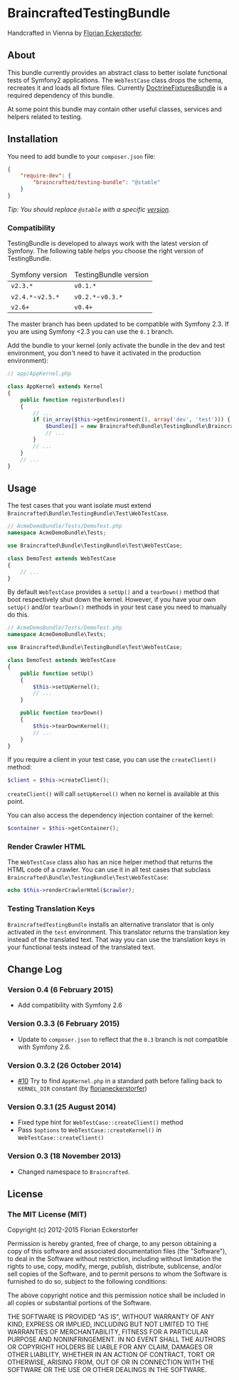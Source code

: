 BraincraftedTestingBundle
=========================

Handcrafted in Vienna by [Florian Eckerstorfer](https://florian.ec).


About
-----

This bundle currently provides an abstract class to better isolate functional tests of Symfony2 applications. The
`WebTestCase` class drops the schema, recreates it and loads all fixture files. Currently
[DoctrineFixturesBundle](https://github.com/doctrine/DoctrineFixturesBundle) is a required dependency of this bundle.

At some point this bundle may contain other useful classes, services and helpers related to testing.


Installation
------------

You need to add bundle to your `composer.json` file:

```json
{
    "require-dev": {
        "braincrafted/testing-bundle": "@stable"
    }
}
```

*Tip: You should replace `@stable` with a specific [version](https://github.com/braincrafted/testing-bundle/releases).*

### Compatibility

TestingBundle is developed to always work with the latest version of Symfony. The following table helps you choose the
right version of TestingBundle.

<table>
    <thead>
        <tr>
            <td>Symfony version</td>
            <td>TestingBundle version</td>
        </tr>
    </thead>
    <tbody>
        <tr>
            <td><code>v2.3.*</code></td>
            <td><code>v0.1.*</code></td>
        </tr>
        <tr>
            <td><code>v2.4.*</code>-<code>v2.5.*</code></td>
            <td><code>v0.2.*</code>-<code>v0.3.*</code></td>
        </tr>
        <tr>
            <td><code>v2.6+</code></td>
            <td><code>v0.4+</code></td>
        </tr>
    </tbody>
</table>

The master branch has been updated to be compatible with Symfony 2.3. If you are using Symfony <2.3 you can use the
`0.1` branch.

Add the bundle to your kernel (only activate the bundle in the dev and test environment, you don't need to have it
activated in the production environment):

```php
// app/AppKernel.php

class AppKernel extends Kernel
{
    public function registerBundles()
    {
        // ...
        if (in_array($this->getEnvironment(), array('dev', 'test'))) {
            $bundles[] = new Braincrafted\Bundle\TestingBundle\BraincraftedTestingBundle($this);
            // ...
        }
        // ...
    }
    // ...
}
```

Usage
-----

The test cases that you want isolate must extend `Braincrafted\Bundle\TestingBundle\Test\WebTestCase`.

```php
// AcmeDemoBundle/Tests/DemoTest.php
namespace AcmeDemoBundle\Tests;

use Braincrafted\Bundle\TestingBundle\Test\WebTestCase;

class DemoTest extends WebTestCase
{
    // ...
}
```

By default `WebTestCase` provides a `setUp()` and a `tearDown()` method that boot respectively shut down the kernel.
However, if you have your own `setUp()` and/or `tearDown()` methods in your test case you need to manually do this.

```php
// AcmeDemoBundle/Tests/DemoTest.php
namespace AcmeDemoBundle\Tests;

use Braincrafted\Bundle\TestingBundle\Test\WebTestCase;

class DemoTest extends WebTestCase
{
    public function setUp()
    {
        $this->setUpKernel();
        // ...
    }

    public function tearDown()
    {
        $this->tearDownKernel();
        // ...
    }
}
```

If you require a client in your test case, you can use the `createClient()` method:

```php
$client = $this->createClient();
```

`createClient()` will call `setUpKernel()` when no kernel is available at this point.

You can also access the dependency injection container of the kernel:

```php
$container = $this->getContainer();
```

### Render Crawler HTML

The `WebTestCase` class also has an nice helper method that returns the HTML code of a crawler. You can use it in all
test cases that subclass `Braincrafted\Bundle\TestingBundle\Test\WebTestCase`:

```php
echo $this->renderCrawlerHtml($crawler);
```

### Testing Translation Keys

`BraincraftedTestingBundle` installs an alternative translator that is only activated in the `test` environment. This
translator returns the translation key instead of the translated text. That way you can use the translation keys in your
functional tests instead of the translated text.


Change Log
----------

### Version 0.4 (6 February 2015)

- Add compatibility with Symfony 2.6

### Version 0.3.3 (6 February 2015)

- Update to `composer.json` to reflect that the `0.3` branch is not compatible with Symfony 2.6.

### Version 0.3.2 (26 October 2014)

- [#10](https://github.com/braincrafted/testing-bundle/pull/10) Try to find `AppKernel.php` in a standard path before falling back to `KERNEL_DIR` constant (by [florianeckerstorfer](https://github.com/florianeckerstorfer))

### Version 0.3.1 (25 August 2014)

- Fixed type hint for `WebTestCase::createClient()` method
- Pass `$options` to `WebTestCase::createKernel()` in `WebTestCase::createClient()`


### Version 0.3 (18 November 2013)

- Changed namespace to `Braincrafted`.


License
-------

### The MIT License (MIT)

Copyright (c) 2012-2015 Florian Eckerstorfer

Permission is hereby granted, free of charge, to any person obtaining a copy of this software and associated
 documentation files (the "Software"), to deal in the Software without restriction, including without limitation the rights to use, copy, modify, merge, publish, distribute, sublicense, and/or sell copies of the Software, and to permit persons to whom the Software is furnished to do so, subject to the following conditions:

The above copyright notice and this permission notice shall be included in all copies or substantial portions of the
 Software.

THE SOFTWARE IS PROVIDED "AS IS", WITHOUT WARRANTY OF ANY KIND, EXPRESS OR IMPLIED, INCLUDING BUT NOT LIMITED TO THE
WARRANTIES OF MERCHANTABILITY, FITNESS FOR A PARTICULAR PURPOSE AND NONINFRINGEMENT. IN NO EVENT SHALL THE AUTHORS OR COPYRIGHT HOLDERS BE LIABLE FOR ANY CLAIM, DAMAGES OR OTHER LIABILITY, WHETHER IN AN ACTION OF CONTRACT, TORT OR OTHERWISE, ARISING FROM, OUT OF OR IN CONNECTION WITH THE SOFTWARE OR THE USE OR OTHER DEALINGS IN THE SOFTWARE.
